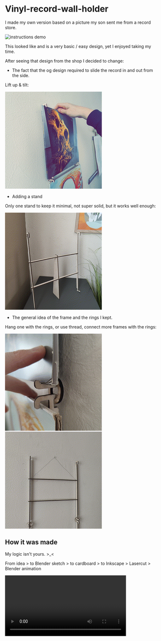 # Vinyl-record-wall-holder

I made my own version based on a picture my son sent me from a record store.

![instructions demo](img/instructions_600.gif)

This looked like and is a very basic / easy design, yet I enjoyed taking my time.

After seeing that design from the shop I decided to change:

- The fact that the og design required to slide the record in and out from the side.

Lift up & tilt:

![lift up](img/02vinylholder_liftup.gif)

- Adding a stand

Only one stand to keep it minimal, not super solid, but it works well enough:

![stand up display](img/04vinylholder_stand.gif)

- The general idea of the frame and the rings I kept. 

Hang one with the rings, or use thread, connect more frames with the rings:

![hanging around](img/03vinylholder_ringconnect.gif)  ![hanging around 2](img/03vinylholder_ringconnect2.gif)

## How it was made

My logic isn't yours. >_<

From idea > to Blender sketch > to cardboard > to Inkscape > Lasercut > Blender animation 

<video src="img/vynilholders-shortreel.mp4" width="400"/>

![instagram reel](img/vynilholders-shortreel.mp4)

### Inkscape

For simple design intended to lasercut, I like to use Inkscape, at one point I'll learn some actual CAD.

- Use the View Outline modus and 0mm line thickness to preserve exact measurements.
  - For easy inkscape designing I give my **shapes and lines no infill, and a line width of 0mm**;
  - this ensures that when sizing, resizing the absolute size is never altered.
- I also make use of guidelines and magnetic snapping.
- Align and distribute can be easier than measuring
- Live path effects has the option for giving custom shapes rounded corners (like Adobe's Illustrator)

![Inkscape screenshot](img/vinylholder-inkscape-scrnshot.png)

### Blender

I first used Blender with some basic blocky sketches based on the first measurements.

Only after finishing the design in Inkscape I imported the SVG in Blender and made the animation. Clearly just for the fun of it.

![Blender screenshot](img/vinylholder_blender-colors600.jpg)

One handy 'hack' that I used to repeat some animations: use one frame to put something out of frame, or pop it back in and another object out. This way I did not have to make animations in between when repeating.

![Blender screenshot](img/vinylholder_blender-anim600.jpg)

![Blender render freestyle outline](img/vinylholder_render600.jpg)

## Lasercuting: Made for 3.2mm thickness

The press-fit mounting was made with the Kerf of my machine in mind and for plywood with a 3.2mm thickness.
This might need adjusting if your material is different / or you have a different kerf.

- I Could have optimized the cut by joining straight lines together to save time/material. But this is even more work when thinking of kerf.
- The snapfit was ideal for my machine, I can mount and unmount without the need of extra force or glue.

![snap fit - no glue needed](img/01vinylholder_snapfit.gif)

